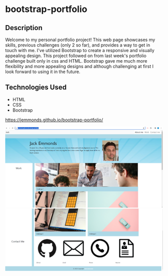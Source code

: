 # bootstrap-portfolio

## Description 

Welcome to my personal portfolio project! This web page showcases my skills, previous challenges (only 2 so far), and provides a way to get in touch with me. I've utilized Bootstrap to create a responsive and visually appealing design. This project followed on from last week's portfolio challenge built only in css and HTML. Bootstrap gave me much more flexibility and more appealing designs and although challenging at first I look forward to using it in the future. 

## Technologies Used
- HTML
- CSS
- Bootstrap


https://jemmonds.github.io/bootstrap-portfolio/

![Alt text](<screenshot nav.png>)
![Alt text](<screenshot footer.png>)